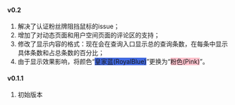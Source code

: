 #### v0.2

1. 解决了认证粉丝牌阻挡鼠标的issue；
2. 增加了对动态页面和用户空间页面的评论区的支持；
3. 修改了显示内容的格式：现在会在查询入口显示总的查询条数，在每条中显示具体条数和占总条数的百分比；
4. 由于显示效果影响，将颜色“<span style="background-color:RoyalBlue">皇家蓝(RoyalBlue)</span>”更换为“<span style="background-color:Pink">粉色(Pink)</span>”。

#### v0.1.1

1. 初始版本